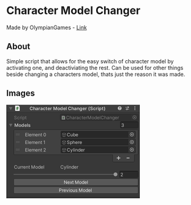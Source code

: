 # Character Model Changer

Made by OlympianGames - [Link](https://github.com/OlympianGames/UnityResources/tree/main/UnityScripts)



## About

Simple script that allows for the easy switch of character model by activating one, and deactiviating the rest. Can be used for other things beside changing a characters model, thats just the reason it was made.

## Images
![e](./charactermodelchangerexample.png)



